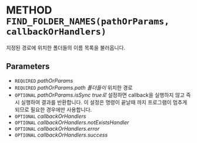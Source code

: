 # METHOD `FIND_FOLDER_NAMES(pathOrParams, callbackOrHandlers)`
지정된 경로에 위치한 폴더들의 이름 목록을 불러옵니다.

## Parameters
* `REQUIRED` *pathOrParams*
* `REQUIRED` *pathOrParams.path	폴더들이* 위치한 경로
* `OPTIONAL` *pathOrParams.isSync	true로* 설정하면 callback을 실행하지 않고 즉시 실행하여 결과를 반환합니다. 이 설정은 명령이 끝날때 까지 프로그램이 멈추게 되므로 필요한 경우에만 사용합니다.
* `OPTIONAL` *callbackOrHandlers*
* `OPTIONAL` *callbackOrHandlers.notExistsHandler*
* `OPTIONAL` *callbackOrHandlers.error*
* `OPTIONAL` *callbackOrHandlers.success*
